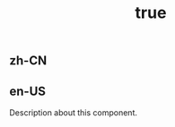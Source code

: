 ﻿---
order: 0
title:
  zh-CN: 标题与描述
  en-US: Title and Description
---

## zh-CN



## en-US

Description about this component.